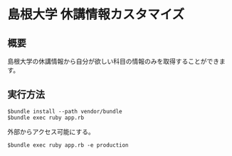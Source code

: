 # 島根大学 休講情報カスタマイズ

## 概要
島根大学の休講情報から自分が欲しい科目の情報のみを取得することができます。

## 実行方法
```
$bundle install --path vendor/bundle
$bundle exec ruby app.rb
```
外部からアクセス可能にする。
```
$bundle exec ruby app.rb -e production
```
